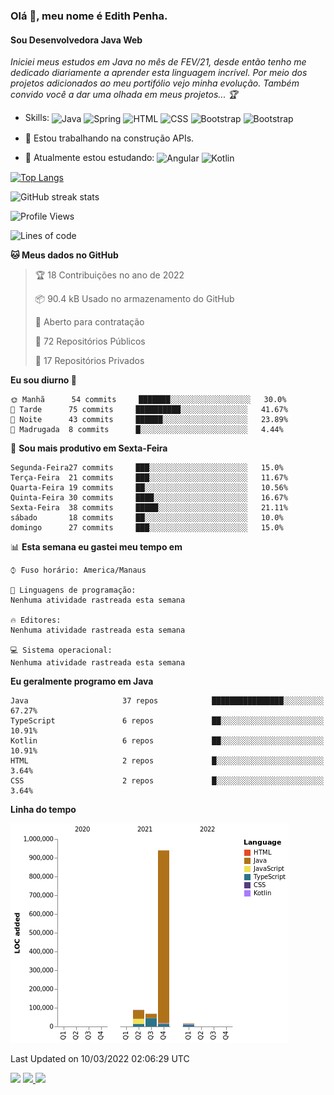 ### Olá 👋, meu nome é Edith Penha.
#### Sou Desenvolvedora Java Web

*Iniciei meus estudos em Java no mês de FEV/21, desde então tenho me dedicado diariamente a aprender esta linguagem incrível. Por meio dos projetos adicionados ao meu portifólio vejo minha evolução.
Também convido você a dar uma olhada em meus projetos... :trophy:*

- Skills:
  <img align="center" alt="Java" height="40" width="40" src="https://cdn.jsdelivr.net/gh/devicons/devicon/icons/java/java-original.svg">
  <img align="center" alt="Spring" height="40" width="40" src="https://cdn.jsdelivr.net/gh/devicons/devicon/icons/spring/spring-original-wordmark.svg">
  <img align="center" alt="HTML" height="40" width="40" src="https://cdn.jsdelivr.net/gh/devicons/devicon/icons/html5/html5-original.svg">
  <img align="center" alt="CSS" height="40" width="40" src="https://cdn.jsdelivr.net/gh/devicons/devicon/icons/css3/css3-original.svg">
  <img align="center" alt="Bootstrap" height="40" width="40" src="https://cdn.jsdelivr.net/gh/devicons/devicon/icons/bootstrap/bootstrap-plain.svg">
  <img align="center" alt="Bootstrap" height="40" width="40" src="https://cdn.jsdelivr.net/gh/devicons/devicon/icons/figma/figma-original.svg">


- 🔭 Estou trabalhando na construção APIs. 
- 🌱 Atualmente estou estudando:
  <img align="center" alt="Angular" height="40" width="40" src="https://cdn.jsdelivr.net/gh/devicons/devicon/icons/angularjs/angularjs-original.svg">
  <img align="center" alt="Kotlin" height="80" width="80" src="https://cdn.jsdelivr.net/gh/devicons/devicon/icons/kotlin/kotlin-original-wordmark.svg">


[![Top Langs](https://github-readme-stats.vercel.app/api/top-langs/?username=edithpenha20&layout=compact&langs_count=7&theme=dracula)](https://github.com/anuraghazra/github-readme-stats)


![GitHub streak stats](https://github-readme-streak-stats.herokuapp.com/?user=edithpenha20&layout=compact&langs_count=7&theme=dracula)

<!--START_SECTION:waka-->
![Profile Views](http://img.shields.io/badge/Visualizac%C3%B5es%20do%20perfil-0-blue)

![Lines of code](https://img.shields.io/badge/Desde%20o%20Hello%20World%20eu%20escrevi-1%20Million%20linhas%20de%20c%C3%B3digo-blue)

**🐱 Meus dados no GitHub** 

> 🏆 18 Contribuições no ano de 2022
 > 
> 📦 90.4 kB Usado no armazenamento do GitHub 
 > 
> 💼 Aberto para contratação
 > 
> 📜 72 Repositórios Públicos 
 > 
> 🔑 17 Repositórios Privados  
 > 
**Eu sou diurno 🐤** 

```text
🌞 Manhã      54 commits     ███████░░░░░░░░░░░░░░░░░░   30.0% 
🌆 Tarde      75 commits     ██████████░░░░░░░░░░░░░░░   41.67% 
🌃 Noite      43 commits     ██████░░░░░░░░░░░░░░░░░░░   23.89% 
🌙 Madrugada  8 commits      █░░░░░░░░░░░░░░░░░░░░░░░░   4.44%

```
📅 **Sou mais produtivo em Sexta-Feira** 

```text
Segunda-Feira27 commits     ███░░░░░░░░░░░░░░░░░░░░░░   15.0% 
Terça-Feira  21 commits     ███░░░░░░░░░░░░░░░░░░░░░░   11.67% 
Quarta-Feira 19 commits     ██░░░░░░░░░░░░░░░░░░░░░░░   10.56% 
Quinta-Feira 30 commits     ████░░░░░░░░░░░░░░░░░░░░░   16.67% 
Sexta-Feira  38 commits     █████░░░░░░░░░░░░░░░░░░░░   21.11% 
sábado       18 commits     ██░░░░░░░░░░░░░░░░░░░░░░░   10.0% 
domingo      27 commits     ███░░░░░░░░░░░░░░░░░░░░░░   15.0%

```


📊 **Esta semana eu gastei meu tempo em** 

```text
⌚︎ Fuso horário: America/Manaus

💬 Linguagens de programação: 
Nenhuma atividade rastreada esta semana

🔥 Editores: 
Nenhuma atividade rastreada esta semana

💻 Sistema operacional: 
Nenhuma atividade rastreada esta semana

```

**Eu geralmente programo em Java** 

```text
Java                     37 repos            ████████████████░░░░░░░░░   67.27% 
TypeScript               6 repos             ██░░░░░░░░░░░░░░░░░░░░░░░   10.91% 
Kotlin                   6 repos             ██░░░░░░░░░░░░░░░░░░░░░░░   10.91% 
HTML                     2 repos             █░░░░░░░░░░░░░░░░░░░░░░░░   3.64% 
CSS                      2 repos             █░░░░░░░░░░░░░░░░░░░░░░░░   3.64%

```


**Linha do tempo**

![Chart not found](https://raw.githubusercontent.com/edithpenha20/edithpenha20/master/charts/bar_graph.png) 


 Last Updated on 10/03/2022 02:06:29 UTC
<!--END_SECTION:waka-->

<a href="https://www.linkedin.com/in/edith-penha" target="_blank"><img src="https://img.shields.io/badge/-LinkedIn-%230077B5?style=for-the-badge&logo=linkedin&logoColor=white" target="_blank"></a>
<a href = "mailto:edithpenha@gmail.com"><img src="https://img.shields.io/badge/-Gmail-%23333?style=for-the-badge&logo=gmail&logoColor=white" target="_blank">
<a href="https://instagram.com/endy.code/" target="_blank"><img src="https://img.shields.io/badge/-Instagram-%23E4405F?style=for-the-badge&logo=instagram&logoColor=white" target="_blank"></a>

